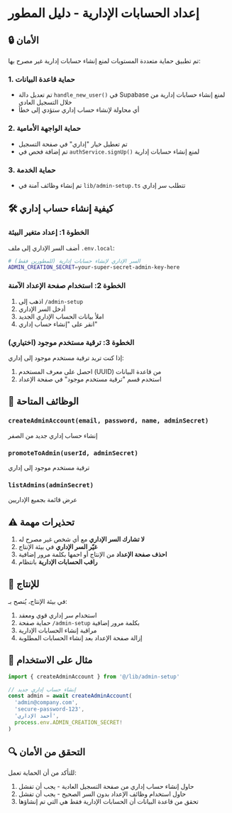 # إعداد الحسابات الإدارية - دليل المطور

## 🔒 الأمان

تم تطبيق حماية متعددة المستويات لمنع إنشاء حسابات إدارية غير مصرح بها:

### 1. حماية قاعدة البيانات
- تم تعديل دالة `handle_new_user()` في Supabase لمنع إنشاء حسابات إدارية من خلال التسجيل العادي
- أي محاولة لإنشاء حساب إداري ستؤدي إلى خطأ

### 2. حماية الواجهة الأمامية
- تم تعطيل خيار "إداري" في صفحة التسجيل
- تم إضافة فحص في `authService.signUp()` لمنع إنشاء حسابات إدارية

### 3. حماية الخدمة
- تم إنشاء وظائف آمنة في `lib/admin-setup.ts` تتطلب سر إداري

## 🛠️ كيفية إنشاء حساب إداري

### الخطوة 1: إعداد متغير البيئة
أضف السر الإداري إلى ملف `.env.local`:

```bash
# السر الإداري لإنشاء حسابات إدارية (للمطورين فقط)
ADMIN_CREATION_SECRET=your-super-secret-admin-key-here
```

### الخطوة 2: استخدام صفحة الإعداد الآمنة
1. اذهب إلى `/admin-setup`
2. أدخل السر الإداري
3. املأ بيانات الحساب الإداري الجديد
4. انقر على "إنشاء حساب إداري"

### الخطوة 3: ترقية مستخدم موجود (اختياري)
إذا كنت تريد ترقية مستخدم موجود إلى إداري:
1. احصل على معرف المستخدم (UUID) من قاعدة البيانات
2. استخدم قسم "ترقية مستخدم موجود" في صفحة الإعداد

## 🔧 الوظائف المتاحة

### `createAdminAccount(email, password, name, adminSecret)`
إنشاء حساب إداري جديد من الصفر

### `promoteToAdmin(userId, adminSecret)`
ترقية مستخدم موجود إلى إداري

### `listAdmins(adminSecret)`
عرض قائمة بجميع الإداريين

## ⚠️ تحذيرات مهمة

1. **لا تشارك السر الإداري** مع أي شخص غير مصرح له
2. **غيّر السر الإداري** في بيئة الإنتاج
3. **احذف صفحة الإعداد** من الإنتاج أو احمها بكلمة مرور إضافية
4. **راقب الحسابات الإدارية** بانتظام

## 🚀 للإنتاج

في بيئة الإنتاج، يُنصح بـ:
1. استخدام سر إداري قوي ومعقد
2. حماية صفحة `/admin-setup` بكلمة مرور إضافية
3. مراقبة إنشاء الحسابات الإدارية
4. إزالة صفحة الإعداد بعد إنشاء الحسابات المطلوبة

## 📝 مثال على الاستخدام

```typescript
import { createAdminAccount } from '@/lib/admin-setup'

// إنشاء حساب إداري جديد
const admin = await createAdminAccount(
  'admin@company.com',
  'secure-password-123',
  'أحمد الإداري',
  process.env.ADMIN_CREATION_SECRET!
)
```

## 🔍 التحقق من الأمان

للتأكد من أن الحماية تعمل:
1. حاول إنشاء حساب إداري من صفحة التسجيل العادية - يجب أن تفشل
2. حاول استخدام وظائف الإعداد بدون السر الصحيح - يجب أن تفشل
3. تحقق من قاعدة البيانات أن الحسابات الإدارية فقط هي التي تم إنشاؤها


